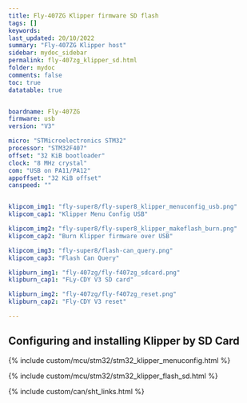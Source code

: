 ```yaml
---
title: Fly-407ZG Klipper firmware SD flash
tags: []
keywords: 
last_updated: 20/10/2022
summary: "Fly-407ZG Klipper host"
sidebar: mydoc_sidebar
permalink: fly-407zg_klipper_sd.html
folder: mydoc
comments: false
toc: true
datatable: true


boardname: Fly-407ZG
firmware: usb
version: "V3"

micro: "STMicroelectronics STM32"
processor: "STM32F407"
offset: "32 KiB bootloader"
clock: "8 MHz crystal"
com: "USB on PA11/PA12"
appoffset: "32 KiB offset"
canspeed: ""


klipcom_img1: "fly-super8/fly-super8_klipper_menuconfig_usb.png"
klipcom_cap1: "Klipper Menu Config USB"

klipcom_img2: "fly-super8/fly-super8_klipper_makeflash_burn.png"
klipcom_cap2: "Burn Klipper firmware over USB"

klipcom_img3: "fly-super8/flash-can_query.png"
klipcom_cap3: "Flash Can Query"

klipburn_img1: "fly-407zg/fly-f407zg_sdcard.png"
klipburn_cap1: "FLy-CDY V3 SD card"

klipburn_img2: "fly-407zg/fly-f407zg_reset.png"
klipburn_cap2: "Fly-CDY V3 reset"

---
```


## Configuring and installing Klipper by SD Card

{% include custom/mcu/stm32/stm32_klipper_menuconfig.html %}

{% include custom/mcu/stm32/stm32_klipper_flash_sd.html %}

{% include custom/can/sht_links.html %}